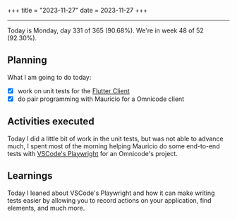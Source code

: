 +++
title = "2023-11-27"
date = 2023-11-27
+++

---

Today is Monday, day 331 of 365 (90.68%). We're in week 48 of 52 (92.30%).

## Planning

What I am going to do today:

- [x] work on unit tests for the [Flutter Client](https://github.com/OmnicodeSolutions/luisa_drf_flutter_client)
- [x] do pair programming with Mauricio for a Omnicode client

## Activities executed

Today I did a little bit of work in the unit tests, but was not able to advance much, I spent most of the morning helping Mauricio do some end-to-end tests with [VSCode's Playwright](https://playwright.dev/docs/getting-started-vscode) for an Omnicode's project.

## Learnings

Today I leaned about VSCode's Playwright and how it can make writing tests easier by allowing you to record actions on your application, find elements, and much more.
